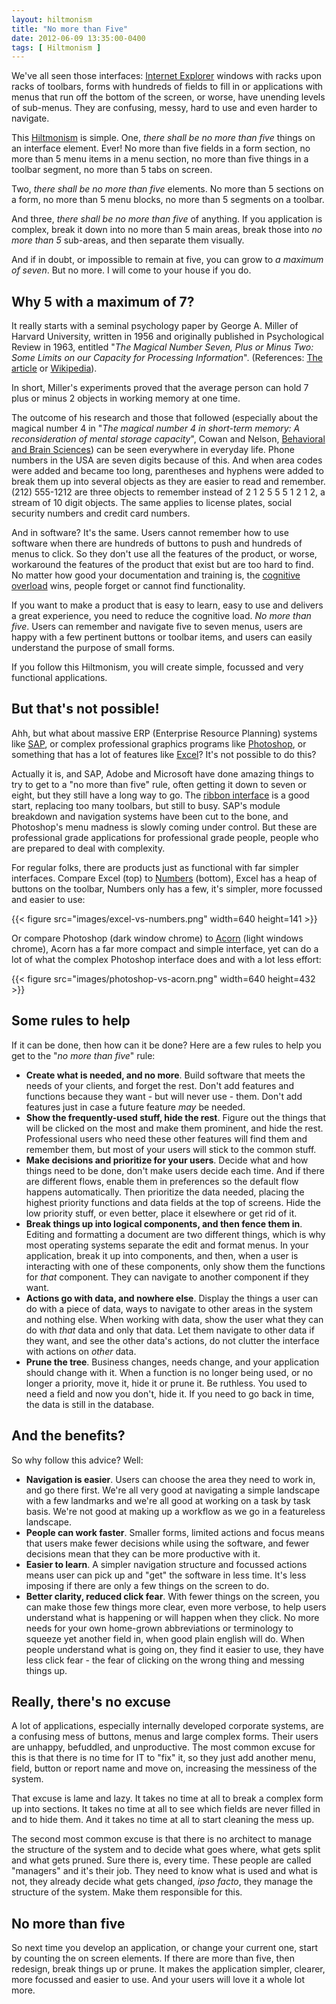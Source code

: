 ```yaml
---
layout: hiltmonism
title: "No more than Five"
date: 2012-06-09 13:35:00-0400
tags: [ Hiltmonism ]
---
```


We've all seen those interfaces: [Internet Explorer](http://windows.microsoft.com/en-us/internet-explorer/products/ie/home) windows with racks upon racks of toolbars, forms with hundreds of fields to fill in or applications with menus that run off the bottom of the screen, or worse, have unending levels of sub-menus. They are confusing, messy, hard to use and even harder to navigate.

This [Hiltmonism](https://hiltmon.com/blog/categories/hiltmonism/) is simple. One, *there shall be no more than five* things on an interface element. Ever! No more than five fields in a form section, no more than 5 menu items in a menu section, no more than five things in a toolbar segment, no more than 5 tabs on screen.

Two, *there shall be no more than five* elements. No more than 5 sections on a form, no more than 5 menu blocks, no more than 5 segments on a toolbar.

And three, *there shall be no more than five* of anything. If you application is complex, break it down into no more than 5 main areas, break those into *no more than 5* sub-areas, and then separate them visually.

And if in doubt, or impossible to remain at five, you can grow to *a maximum of seven*. But no more. I will come to your house if you do.

## Why 5 with a maximum of 7?

It really starts with a seminal psychology paper by George A. Miller of Harvard University, written in 1956 and originally published in Psychological Review in 1963, entitled "*The Magical Number Seven, Plus or Minus Two: Some Limits on our Capacity for Processing Information*". (References: [The article](http://psychclassics.yorku.ca/Miller/) or [Wikipedia](http://en.wikipedia.org/wiki/The_Magical_Number_Seven,_Plus_or_Minus_Two)). 

In short, Miller's experiments proved that the average person can hold 7 plus or minus 2 objects in working memory at one time.

The outcome of his research and those that followed (especially about the magical number 4 in "*The magical number 4 in short-term memory: A reconsideration of mental storage capacity*", Cowan and Nelson, [Behavioral and Brain Sciences](http://journals.cambridge.org/action/displayAbstract?fromPage=online&aid=84441)) can be seen everywhere in everyday life. Phone numbers in the USA are seven digits because of this. And when area codes were added and became too long, parentheses and hyphens were added to break them up into several objects as they are easier to read and remember. (212) 555-1212 are three objects to remember instead of 2 1 2 5 5 5 1 2 1 2, a stream of 10 digit objects. The same applies to license plates, social security numbers and credit card numbers.

And in software? It's the same. Users cannot remember how to use software when there are hundreds of buttons to push and hundreds of menus to click. So they don't use all the features of the product, or worse, workaround the features of the product that exist but are too hard to find. No matter how good your documentation and training is, the [cognitive overload](http://en.wikipedia.org/wiki/Cognitive_load) wins, people forget or cannot find functionality.

If you want to make a product that is easy to learn, easy to use and delivers a great experience, you need to reduce the cognitive load. *No more than five*. Users can remember and navigate five to seven menus, users are happy with a few pertinent buttons or toolbar items, and users can easily understand the purpose of small forms.

If you follow this Hiltmonism, you will create simple, focussed and very functional applications.

## But that's not possible!

Ahh, but what about massive ERP (Enterprise Resource Planning) systems like [SAP](http://www.sap.com/), or complex professional graphics programs like [Photoshop](http://www.photoshop.com/), or something that has a lot of features like [Excel](http://office.microsoft.com/en-us/excel/)? It's not possible to do this?

Actually it is, and SAP, Adobe and Microsoft have done amazing things to try to get to a "no more than five" rule, often getting it down to seven or eight, but they still have a long way to go. The [ribbon interface](http://msdn.microsoft.com/en-us/library/windows/desktop/cc872782.aspx) is a good start, replacing too many toolbars, but still to busy. SAP's module breakdown and navigation systems have been cut to the bone, and Photoshop's menu madness is slowly coming under control. But these are professional grade applications for professional grade people, people who are prepared to deal with complexity.

For regular folks, there are products just as functional with far simpler interfaces. Compare Excel (top) to [Numbers](http://www.apple.com/iwork/numbers/) (bottom), Excel has a heap of buttons on the toolbar, Numbers only has a few, it's simpler, more focussed and easier to use:

{{< figure src="images/excel-vs-numbers.png" width=640 height=141 >}}

Or compare Photoshop (dark window chrome) to [Acorn](http://flyingmeat.com/acorn/) (light windows chrome), Acorn has a far more compact and simple interface, yet can do a lot of what the complex Photoshop interface does and with a lot less effort:

{{< figure src="images/photoshop-vs-acorn.png" width=640 height=432 >}}

## Some rules to help

If it can be done, then how can it be done? Here are a few rules to help you get to the "*no more than five*" rule:

* **Create what is needed, and no more**. Build software that meets the needs of your clients, and forget the rest. Don't add features and functions because they want - but will never use - them. Don't add features just in case a future feature *may* be needed.
* **Show the frequently-used stuff, hide the rest**. Figure out the things that will be clicked on the most and make them prominent, and hide the rest. Professional users who need these other features will find them and remember them, but most of your users will stick to the common stuff.
* **Make decisions and prioritize for your users**. Decide what and how things need to be done, don't make users decide each time. And if there are different flows, enable them in preferences so the default flow happens automatically. Then prioritize the data needed, placing the highest priority functions and data fields at the top of screens. Hide the low priority stuff, or even better, place it elsewhere or get rid of it.
* **Break things up into logical components, and then fence them in**. Editing and formatting a document are two different things, which is why most operating systems separate the edit and format menus. In your application, break it up into components, and then, when a user is interacting with one of these components, only show them the functions for *that* component. They can navigate to another component if they want.
* **Actions go with data, and nowhere else**. Display the things a user can do with a piece of data, ways to navigate to other areas in the system and nothing else. When working with data, show the user what they can do with *that* data and only that data. Let them navigate to other data if they want, and see the other data's actions, do not clutter the interface with actions on *other* data.
* **Prune the tree**. Business changes, needs change, and your application should change with it. When a function is no longer being used, or no longer a priority, move it, hide it or prune it. Be ruthless. You used to need a field and now you don't, hide it. If you need to go back in time, the data is still in the database.

## And the benefits?

So why follow this advice? Well:

* **Navigation is easier**. Users can choose the area they need to work in, and go there first. We're all very good at navigating a simple landscape with a few landmarks and we're all good at working on a task by task basis. We're not good at making up a workflow as we go in a featureless landscape.
* **People can work faster**. Smaller forms, limited actions and focus means that users make fewer decisions while using the software, and fewer decisions mean that they can be more productive with it.
* **Easier to learn**. A simpler navigation structure and focussed actions means user can pick up and "get" the software in less time. It's less imposing if there are only a few things on the screen to do.
* **Better clarity, reduced click fear**. With fewer things on the screen, you can make those few things more clear, even more verbose, to help users understand what is happening or will happen when they click. No more needs for your own home-grown abbreviations or terminology to squeeze yet another field in, when good plain english will do. When people understand what is going on, they find it easier to use, they have less click fear - the fear of clicking on the wrong thing and messing things up.

## Really, there's no excuse

A lot of applications, especially internally developed corporate systems, are a confusing mess of buttons, menus and large complex forms. Their users are unhappy, befuddled, and unproductive. The most common excuse for this is that there is no time for IT to "fix" it, so they just add another menu, field, button or report name and move on, increasing the messiness of the system.

That excuse is lame and lazy. It takes no time at all to break a complex form up into sections. It takes no time at all to see which fields are never filled in and to hide them. And it takes no time at all to start cleaning the mess up.

The second most common excuse is that there is no architect to manage the structure of the system and to decide what goes where, what gets split and what gets pruned. Sure there is, every time. These people are called "managers" and it's their job. They need to know what is used and what is not, they already decide what gets changed, *ipso facto*, they manage the structure of the system. Make them responsible for this.

## No more than five

So next time you develop an application, or change your current one, start by counting the on screen elements. If there are more than five, then redesign, break things up or prune. It makes the application simpler, clearer, more focussed and easier to use. And your users will love it a whole lot more.
